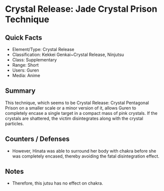 # Crystal Release: Jade Crystal Prison Technique

## Quick Facts
- Element/Type: Crystal Release
- Classification: Kekkei Genkai~Crystal Release, Ninjutsu
- Class: Supplementary
- Range: Short
- Users: Guren
- Media: Anime

## Summary
This technique, which seems to be Crystal Release: Crystal Pentagonal Prison on a smaller scale or a minor version of it, allows Guren to completely encase a single target in a compact mass of pink crystals. If the crystals are shattered, the victim disintegrates along with the crystal particles.

## Counters / Defenses
- However, Hinata was able to surround her body with chakra before she was completely encased, thereby avoiding the fatal disintegration effect.

## Notes
- Therefore, this jutsu has no effect on chakra.
